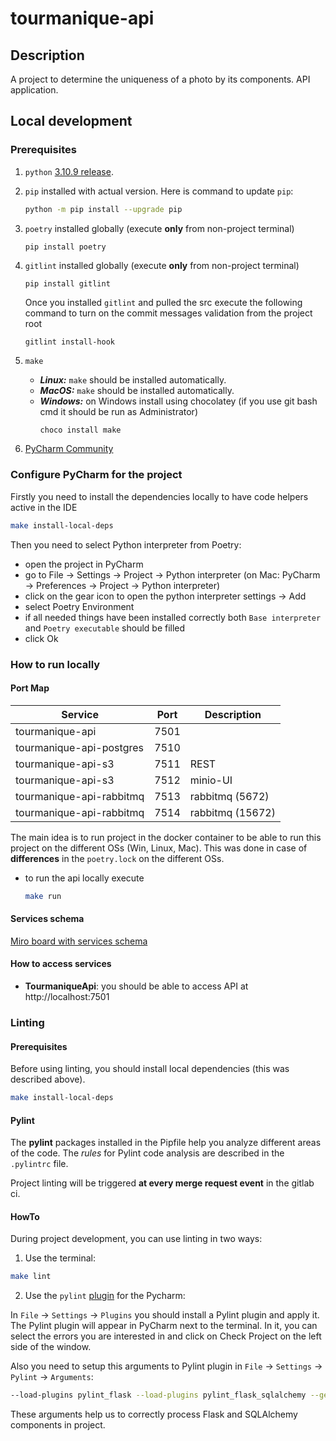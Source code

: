 # tourmanique-api 

## Description
A project to determine the uniqueness of a photo by its components. API application.


## Local development

### Prerequisites

1. `python` [3.10.9 release](https://www.python.org/downloads).
2. `pip` installed with actual version. Here is command to update `pip`:
      ```bash
      python -m pip install --upgrade pip
      ```
3. `poetry` installed globally (execute **only** from non-project terminal)
      ```
      pip install poetry
      ```

4. `gitlint` installed globally (execute **only** from non-project terminal)
      ```
      pip install gitlint
      ```
      Once you installed `gitlint` and pulled the src execute the following command to turn on the commit messages validation from the project root
      ```
      gitlint install-hook
      ```

5. `make`
   - ***Linux:*** `make` should be installed automatically.
   - ***MacOS:*** `make` should be installed automatically.
   - ***Windows:***
     on Windows install using chocolatey (if you use git bash cmd it should be run as Administrator)
     ```bash
     choco install make
     ```
6. [PyCharm Community](https://www.jetbrains.com/pycharm/download/)

### Configure PyCharm for the project

Firstly you need to install the dependencies locally to have code helpers active in the IDE
```bash
make install-local-deps
```

Then you need to select Python interpreter from Poetry:
- open the project in PyCharm
- go to File -> Settings -> Project -> Python interpreter 
(on Mac: PyCharm -> Preferences -> Project -> Python interpreter)
- click on the gear icon to open the python interpreter settings -> Add
- select Poetry Environment
- if all needed things have been installed correctly both `Base interpreter` and `Poetry executable` should be filled
- click Ok

### How to run locally

#### Port Map

| Service                   | Port | Description      |
|---------------------------|------|------------------|
| tourmanique-api               | 7501 |                  |
| tourmanique-api-postgres      | 7510 |                  |
| tourmanique-api-s3            | 7511 | REST             |
| tourmanique-api-s3            | 7512 | minio-UI         |
| tourmanique-api-rabbitmq      | 7513 | rabbitmq (5672)  |
| tourmanique-api-rabbitmq      | 7514 | rabbitmq (15672) |

The main idea is to run project in the docker container to be able to run this project on the different OSs (Win, Linux, Mac). This was done in case of **differences** in the `poetry.lock` on the different OSs.

- to run the api locally execute
  ```bash
  make run
  ```
#### Services schema

[Miro board with services schema](https://miro.com/app/board/uXjVPpQqvIg=/?share_link_id=428114154530)

#### How to access services

- **TourmaniqueApi**:  you should be able to access API at http://localhost:7501

### Linting

#### Prerequisites
Before using linting, you should install local dependencies (this was described above). 
```bash
make install-local-deps
```

#### Pylint
The **pylint** packages installed in the Pipfile help you analyze different areas of the code.
The *rules* for  Pylint code analysis are described in the `.pylintrc` file.
 
Project linting will be triggered **at every merge request event** in the gitlab ci.

#### HowTo
During project development, you can use linting in two ways:
1) Use the terminal:
  ```bash
  make lint
  ```

2) Use the `pylint` [plugin](https://plugins.jetbrains.com/plugin/11084-pylint) for the Pycharm:

  In `File` -> `Settings` -> `Plugins` you should install a Pylint plugin and apply it.
  The Pylint plugin will appear in PyCharm next to the terminal. In it, you can select the errors you are interested in 
  and click on Check Project on the left side of the window.

  Also you need to setup this arguments to Pylint plugin in `File` -> `Settings` -> `Pylint` -> `Arguments`:
  
  ```bash
  --load-plugins pylint_flask --load-plugins pylint_flask_sqlalchemy --generated-members=Column
  ```

  These arguments help us to correctly process Flask and SQLAlchemy components in project.
